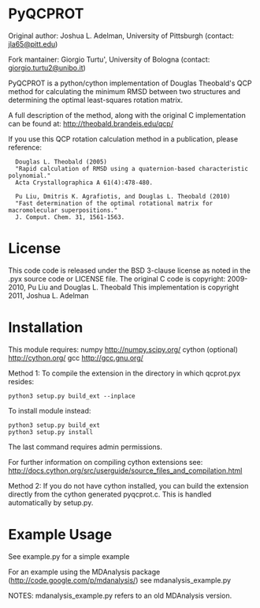 #  PyQCPROT 

Original author:   Joshua L. Adelman, University of Pittsburgh (contact:  jla65@pitt.edu)

Fork mantainer:    Giorgio Turtu', University of Bologna (contact: giorgio.turtu2@unibo.it)

PyQCPROT is a python/cython implementation of Douglas Theobald's QCP method for
calculating the minimum RMSD between two structures and determining the optimal 
least-squares rotation matrix.

A full description of the method, along with the original C implementation can 
be found at:
http://theobald.brandeis.edu/qcp/

If you use this QCP rotation calculation method in a publication, please reference:

      Douglas L. Theobald (2005)
      "Rapid calculation of RMSD using a quaternion-based characteristic polynomial."
      Acta Crystallographica A 61(4):478-480.

      Pu Liu, Dmitris K. Agrafiotis, and Douglas L. Theobald (2010)
      "Fast determination of the optimal rotational matrix for macromolecular superpositions."
      J. Comput. Chem. 31, 1561-1563. 

#     License
This code code is released under the BSD 3-clause license as noted in the .pyx source code 
or LICENSE file. 
The original C code is copyright:
2009-2010, Pu Liu and Douglas L. Theobald
This implementation is copyright
2011, Joshua L. Adelman

#     Installation

This module requires:
numpy http://numpy.scipy.org/
cython (optional) http://cython.org/
gcc http://gcc.gnu.org/

Method 1: 
To compile the extension in the directory in which qcprot.pyx resides:
```
python3 setup.py build_ext --inplace
```

To install module instead:
```
python3 setup.py build_ext 
python3 setup.py install 
```
The last command requires admin permissions.

For further information on compiling cython extensions see:
http://docs.cython.org/src/userguide/source_files_and_compilation.html

Method 2:
If you do not have cython installed, you can build the extension directly from the cython generated
pyqcprot.c. This is handled automatically by setup.py.

#     Example Usage

See example.py for a simple example

For an example using the MDAnalysis package (http://code.google.com/p/mdanalysis/) 
see mdanalysis_example.py

NOTES: mdanalysis_example.py refers to an old MDAnalysis version.

